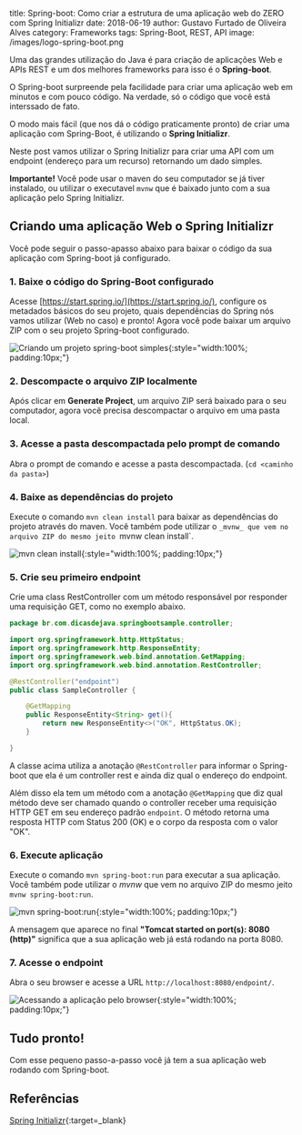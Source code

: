 title: Spring-boot: Como criar a estrutura de uma aplicação web do ZERO com Spring Initializr
date: 2018-06-19
author: Gustavo Furtado de Oliveira Alves
category: Frameworks
tags: Spring-Boot, REST, API
image: /images/logo-spring-boot.png

Uma das grandes utilização do Java é para criação de aplicações Web e APIs REST e
um dos melhores frameworks para isso é o **Spring-boot**.

O Spring-boot surpreende pela facilidade para criar uma aplicação web em minutos
e com pouco código. Na verdade, só o código que você está interssado de fato.

O modo mais fácil (que nos dá o código praticamente pronto) de criar uma aplicação com Spring-Boot,
é utilizando o **Spring Initializr**.

Neste post vamos utilizar o Spring Initializr para criar uma API com um endpoint (endereço para um recurso) retornando um dado simples.

**Importante!** Você pode usar o maven do seu computador se já tiver instalado, ou utilizar o executavel `mvnw` que é baixado junto com a sua aplicação pelo Spring Initializr.

## Criando uma aplicação Web o Spring Initializr

Você pode seguir o passo-apasso abaixo para baixar o código da sua aplicação com Spring-boot já configurado.

### 1. Baixe o código do Spring-Boot configurado

Acesse [https://start.spring.io/](https://start.spring.io/), configure os metadados básicos do seu projeto,
quais dependências do Spring nós vamos utilizar (Web no caso) e pronto! Agora você pode baixar um arquivo ZIP com o seu projeto Spring-boot configurado.

![Criando um projeto spring-boot simples](/images/spring-boot-swagger/criando-um-projeto-spring-boot.gif){:style="width:100%; padding:10px;"}

### 2. Descompacte o arquivo ZIP localmente

Após clicar em **Generate Project**, um arquivo ZIP será baixado para o seu computador, agora você precisa descompactar o arquivo em uma pasta local.

### 3. Acesse a pasta descompactada pelo prompt de comando

Abra o prompt de comando e acesse a pasta descompactada. (`cd <caminho da pasta>`)

### 4. Baixe as dependências do projeto

Execute o comando `mvn clean install` para baixar as dependências do projeto através do maven.
Você também pode utilizar o `_mvnw_ que vem no arquivo ZIP do mesmo jeito `mvnw clean install`.

![mvn clean install](/images/spring-boot-swagger/mvn-clean-install.gif){:style="width:100%; padding:10px;"}

### 5. Crie seu primeiro endpoint

Crie uma class RestController com um método responsável por responder uma requisição GET, como no exemplo abaixo.

```java
package br.com.dicasdejava.springbootsample.controller;

import org.springframework.http.HttpStatus;
import org.springframework.http.ResponseEntity;
import org.springframework.web.bind.annotation.GetMapping;
import org.springframework.web.bind.annotation.RestController;

@RestController("endpoint")
public class SampleController {

    @GetMapping
    public ResponseEntity<String> get(){
        return new ResponseEntity<>("OK", HttpStatus.OK);
    }

}

```

A classe acima utiliza a anotação `@RestController` para informar o Spring-boot que ela é um controller rest e ainda diz qual o endereço do endpoint.

Além disso ela tem um método com a anotação `@GetMapping` que diz qual método deve ser chamado quando o controller receber uma requisição HTTP GET em seu endereço padrão `endpoint`. O método retorna uma resposta HTTP com Status 200 (OK) e o corpo da resposta com o valor "OK".

### 6. Execute aplicação

Execute o comando `mvn spring-boot:run` para executar a sua aplicação.
Você também pode utilizar o _mvnw_ que vem no arquivo ZIP do mesmo jeito `mvnw spring-boot:run`.

![mvn spring-boot:run ](/images/spring-boot-swagger/mvn-spring-boot-run.gif){:style="width:100%; padding:10px;"}

A mensagem que aparece no final **"Tomcat started on port(s): 8080 (http)"** significa que a sua aplicação web já está rodando na porta 8080.

### 7. Acesse o endpoint

Abra o seu browser e acesse a URL `http://localhost:8080/endpoint/`.

![Acessando a aplicação pelo browser](/images/spring-boot-swagger/acesso-endpoint-browser.png){:style="width:100%; padding:10px;"}

## Tudo pronto!

Com esse pequeno passo-a-passo você já tem a sua aplicação web rodando com Spring-boot.

## Referências

[Spring Initializr](https://github.com/spring-io/initializr){:target=\_blank}